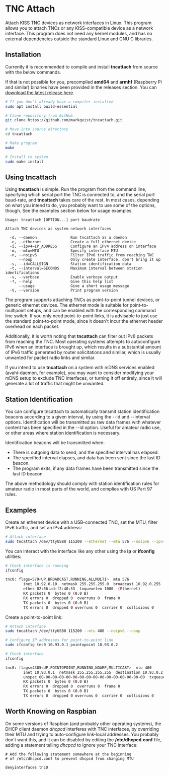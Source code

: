 TNC Attach
==========
Attach KISS TNC devices as network interfaces in Linux. This program allows you to attach TNCs or any KISS-compatible device as a network interface. This program does not need any kernel modules, and has no external dependencies outside the standard Linux and GNU C libraries.

## Installation

Currently it is recommended to compile and install __tncattach__ from source with the below commands.

If that is not possible for you, precompiled __amd64__ and __armhf__ (Raspberry Pi and similar) binaries have been provided in the releases section. You can [download the latest release here](https://github.com/markqvist/tncattach/releases).

```sh
# If you don't already have a compiler installed
sudo apt install build-essential

# Clone repository from GitHub
git clone https://github.com/markqvist/tncattach.git

# Move into source directory
cd tncattach

# Make program
make

# Install to system
sudo make install
```

## Using tncattach

Using __tncattach__ is simple. Run the program from the command line, specifying which serial port the TNC is connected to, and the serial port baud-rate, and __tncattach__ takes care of the rest. In most cases, depending on what you intend to do, you probably want to use some of the options, though. See the examples section below for usage examples.

```
Usage: tncattach [OPTION...] port baudrate

Attach TNC devices as system network interfaces

  -d, --daemon               Run tncattach as a daemon
  -e, --ethernet             Create a full ethernet device
  -i, --ipv4=IP_ADDRESS      Configure an IPv4 address on interface
  -m, --mtu=MTU              Specify interface MTU
  -n, --noipv6               Filter IPv6 traffic from reaching TNC
      --noup                 Only create interface, don't bring it up
  -s, --id=CALLSIGN          Station identification data
  -t, --interval=SECONDS     Maximum interval between station identifications
  -v, --verbose              Enable verbose output
  -?, --help                 Give this help list
      --usage                Give a short usage message
  -V, --version              Print program version
```

The program supports attaching TNCs as point-to-point tunnel devices, or generic ethernet devices. The ethernet mode is suitable for point-to-multipoint setups, and can be enabled with the corresponding command line switch. If you only need point-to-point links, it is advisable to just use the standard point-to-point mode, since it doesn't incur the ethernet header overhead on each packet.

Additionally, it is worth noting that __tncattach__ can filter out IPv6 packets from reaching the TNC. Most operating systems attempts to autoconfigure IPv6 when an interface is brought up, which results in a substantial amount of IPv6 traffic generated by router solicitations and similar, which is usually unwanted for packet radio links and similar.

If you intend to use __tncattach__ on a system with mDNS services enabled (avahi-daemon, for example), you may want to consider modifying your mDNS setup to exclude TNC interfaces, or turning it off entirely, since it will generate a lot of traffic that might be unwanted.

## Station Identification

You can configure tncattach to automatically transmit station identification beacons according to a given interval, by using the --id and --interval options. Identification will be transmitted as raw data frames with whatever content has been specified in the --id option. Useful for amateur radio use, or other areas where station identification is necessary.

Identification beacons will be transmitted when:

 - There is outgoing data to send, and the specified interval has elapsed.
 - The specified interval elapses, and data has been sent since the last ID beacon.
 - The program exits, if any data frames have been transmitted since the last ID beacon.

The above methodology should comply with station identification rules for amateur radio in most parts of the world, and complies with US Part 97 rules.

## Examples

Create an ethernet device with a USB-connected TNC, set the MTU, filter IPv6 traffic, and set an IPv4 address:

```sh
# Attach interface
sudo tncattach /dev/ttyUSB0 115200 --ethernet --mtu 576 --noipv6 --ipv4 10.92.0.10/24
```

You can interact with the interface like any other using the __ip__ or __ifconfig__ utilities:

```sh
# Check interface is running
ifconfig

tnc0: flags=579<UP,BROADCAST,RUNNING,ALLMULTI>  mtu 576
        inet 10.92.0.10  netmask 255.255.255.0  broadcast 10.92.0.255
        ether 02:56:ad:f2:40:33  txqueuelen 1000  (Ethernet)
        RX packets 0  bytes 0 (0.0 B)
        RX errors 0  dropped 0  overruns 0  frame 0
        TX packets 0  bytes 0 (0.0 B)
        TX errors 0  dropped 0 overruns 0  carrier 0  collisions 0
```

Create a point-to-point link:

```sh
# Attach interface
sudo tncattach /dev/ttyUSB0 115200 --mtu 400 --noipv6 --noup

# Configure IP addresses for point-to-point link
sudo ifconfig tnc0 10.93.0.1 pointopoint 10.93.0.2

# Check interface
ifconfig

tnc0: flags=4305<UP,POINTOPOINT,RUNNING,NOARP,MULTICAST>  mtu 400
        inet 10.93.0.1  netmask 255.255.255.255  destination 10.93.0.2
        unspec 00-00-00-00-00-00-00-00-00-00-00-00-00-00-00-00  txqueuelen 500  (UNSPEC)
        RX packets 0  bytes 0 (0.0 B)
        RX errors 0  dropped 0  overruns 0  frame 0
        TX packets 0  bytes 0 (0.0 B)
        TX errors 0  dropped 0 overruns 0  carrier 0  collisions 0

```
## Worth Knowing on Raspbian

On some versions of Raspbian (and probably other operating systems), the DHCP client daemon _dhcpcd_ interferes with TNC interfaces, by overriding their MTU and trying to auto-configure link-local addresses. You probably don't want this, and it can be disabled by editing the __/etc/dhcpcd.conf__ file, adding a statement telling _dhcpcd_ to ignore your TNC interface:

```
# Add the following statement somewhere at the beginning
# of /etc/dhcpcd.conf to prevent dhcpcd from changing MTU

denyinterfaces tnc0
```